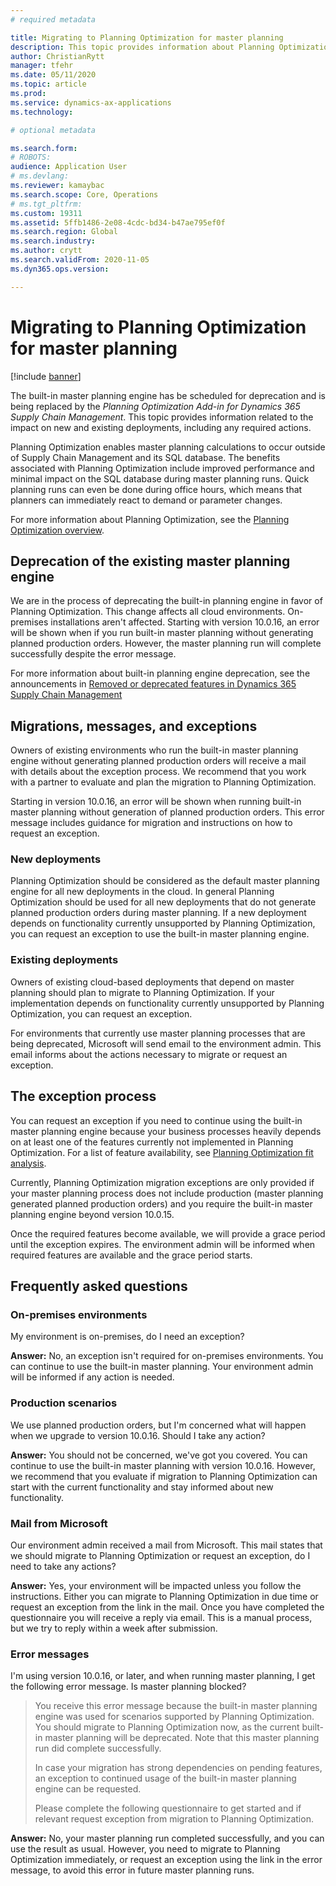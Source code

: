 ```yaml
---
# required metadata

title: Migrating to Planning Optimization for master planning
description: This topic provides information about Planning Optimization, which is the new master planning engine, and describes how to migrate from the existing engine. 
author: ChristianRytt
manager: tfehr
ms.date: 05/11/2020
ms.topic: article
ms.prod: 
ms.service: dynamics-ax-applications
ms.technology: 

# optional metadata

ms.search.form: 
# ROBOTS: 
audience: Application User
# ms.devlang: 
ms.reviewer: kamaybac
ms.search.scope: Core, Operations
# ms.tgt_pltfrm: 
ms.custom: 19311
ms.assetid: 5ffb1486-2e08-4cdc-bd34-b47ae795ef0f
ms.search.region: Global
ms.search.industry: 
ms.author: crytt
ms.search.validFrom: 2020-11-05
ms.dyn365.ops.version: 

---
```


# Migrating to Planning Optimization for master planning

[!include [banner](../includes/banner.md)]

The built-in master planning engine has be scheduled for deprecation and is being replaced by the *Planning Optimization Add-in for Dynamics 365 Supply Chain Management*. This topic provides information related to the impact on new and existing deployments, including any required actions.

Planning Optimization enables master planning calculations to occur outside of Supply Chain Management and its SQL database. The benefits associated with Planning Optimization include improved performance and minimal impact on the SQL database during master planning runs. Quick planning runs can even be done during office hours, which means that planners can immediately react to demand or parameter changes.

For more information about Planning Optimization, see the [Planning Optimization overview](planning-optimization/planning-optimization-overview.md).

## Deprecation of the existing master planning engine

We are in the process of deprecating the built-in planning engine in favor of Planning Optimization. This change affects all cloud environments. On-premises installations aren't affected. Starting with version 10.0.16, an error will be shown when if you run built-in master planning without generating planned production orders. However, the master planning run will complete successfully despite the error message.

For more information about built-in planning engine deprecation, see the announcements in [Removed or deprecated features in Dynamics 365 Supply Chain Management](../get-started/removed-deprecated-features-scm-updates.md)

## Migrations, messages, and exceptions

Owners of existing environments who run the built-in master planning engine without generating planned production orders will receive a mail with details about the exception process. We recommend that you work with a partner to evaluate and plan the migration to Planning Optimization.

Starting in version 10.0.16, an error will be shown when running built-in master planning without generation of planned production orders. This error message includes guidance for migration and instructions on how to request an exception.

### New deployments

Planning Optimization should be considered as the default master planning engine for all new deployments in the cloud. In general Planning Optimization should be used for all new deployments that do not generate planned production orders during master planning. If a new deployment depends on functionality currently unsupported by Planning Optimization, you can request an exception to use the built-in master planning engine.

### Existing deployments

Owners of existing cloud-based deployments that depend on master planning should plan to migrate to Planning Optimization. If your implementation depends on functionality currently unsupported by Planning Optimization, you can request an exception.

For environments that currently use master planning processes that are being deprecated, Microsoft will send email to the environment admin. This email informs about the actions necessary to migrate or request an exception.

## The exception process

You can request an exception if you need to continue using the built-in master planning engine because your business processes heavily depends on at least one of the features currently not implemented in Planning Optimization. For a list of feature availability, see [Planning Optimization fit analysis](planning-optimization/planning-optimization-fit-analysis.md).

Currently, Planning Optimization migration exceptions are only provided if your master planning process does not include production (master planning generated planned production orders) and you require the built-in master planning engine beyond version 10.0.15.

Once the required features become available, we will provide a grace period until the exception expires. The environment admin will be informed when required features are available and the grace period starts.

## Frequently asked questions

### On-premises environments

My environment is on-premises, do I need an exception?

**Answer:** No, an exception isn't required for on-premises environments. You can continue to use the built-in master planning. Your environment admin will be informed if any action is needed.

### Production scenarios

We use planned production orders, but I'm concerned what will happen when we upgrade to version 10.0.16. Should I take any action?

**Answer:** You should not be concerned, we've got you covered. You can continue to use the built-in master planning with version 10.0.16. However, we recommend that you evaluate if migration to Planning Optimization can start with the current functionality and stay informed about new functionality.

### Mail from Microsoft

Our environment admin received a mail from Microsoft. This mail states that we should migrate to Planning Optimization or request an exception, do I need to take any actions?

**Answer:** Yes, your environment will be impacted unless you follow the instructions. Either you can migrate to Planning Optimization in due time or request an exception from the link in the mail. Once you have completed the questionnaire you will receive a reply via email. This is a manual process, but we try to reply within a week after submission.

### Error messages

I'm using version 10.0.16, or later, and when running master planning, I get the following error message. Is master planning blocked?

> You receive this error message because the built-in master planning engine was used for scenarios supported by Planning Optimization. You should migrate to Planning Optimization now, as the current built-in master planning will be deprecated. Note that this master planning run did complete successfully.
>
> In case your migration has strong dependencies on pending features, an exception to continued usage of the built-in master planning engine can be requested.
>
> Please complete the following questionnaire to get started and if relevant request exception from migration to Planning Optimization.

**Answer:** No, your master planning run completed successfully, and you can use the result as usual. However, you need to migrate to Planning Optimization immediately, or request an exception using the link in the error message, to avoid this error in future master planning runs.

